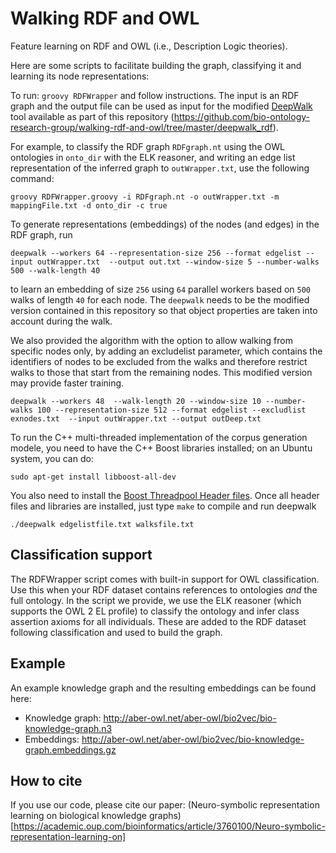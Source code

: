 # Walking RDF and OWL

Feature learning on RDF and OWL (i.e., Description Logic theories). 

Here are some scripts to facilitate building the graph, classifying it and learning its node representations:

To run: `groovy RDFWrapper` and follow instructions. The input is an RDF graph and the output file can be used as input for the modified [DeepWalk](https://github.com/phanein/deepwalk) tool available as part of this repository (https://github.com/bio-ontology-research-group/walking-rdf-and-owl/tree/master/deepwalk_rdf).

For example, to classify the RDF graph `RDFgraph.nt` using the OWL ontologies in `onto_dir` with the ELK reasoner, and writing an edge list representation of the inferred graph to `outWrapper.txt`, use the following command:
~~~~
groovy RDFWrapper.groovy -i RDFgraph.nt -o outWrapper.txt -m mappingFile.txt -d onto_dir -c true 
~~~~


To generate representations (embeddings) of the nodes (and edges) in the RDF graph, run 
~~~~
deepwalk --workers 64 --representation-size 256 --format edgelist --input outWrapper.txt  --output out.txt --window-size 5 --number-walks 500 --walk-length 40
~~~~
to learn an embedding of size `256` using `64` parallel workers based on `500` walks of length `40` for each node. The `deepwalk` needs to be the modified version contained in this repository so that object properties are taken into account during the walk.

We also provided the algorithm with the option to allow walking from specific nodes only, by adding an excludelist parameter, which contains the identifiers of nodes to be excluded from the walks and 
therefore restrict walks to those that start from the remaining nodes. This modified version may provide faster training. 

~~~~
deepwalk --workers 48  --walk-length 20 --window-size 10 --number-walks 100 --representation-size 512 --format edgelist --excludlist exnodes.txt  --input outWrapper.txt --output outDeep.txt
~~~~

To run the C++ multi-threaded implementation of the corpus generation modele, you need to have the C++ Boost libraries installed; on an Ubuntu system, you can do:
~~~
sudo apt-get install libboost-all-dev
~~~
You also need to install the [Boost Threadpool Header files](http://threadpool.sourceforge.net/). 
Once all header files and libraries are installed, just type  `make` to compile and run deepwalk
~~~~
./deepwalk edgelistfile.txt walksfile.txt
~~~~

## Classification support

The RDFWrapper script comes with built-in support for OWL classification. Use this when your RDF dataset contains references to ontologies _and_ the full ontology. In the script we provide, we use the ELK reasoner (which supports the OWL 2 EL profile) to classify the ontology and infer class assertion axioms for all individuals. These are added to the RDF dataset following classification and used to build the graph.

## Example

An example knowledge graph and the resulting embeddings can be found here:
* Knowledge graph: http://aber-owl.net/aber-owl/bio2vec/bio-knowledge-graph.n3
* Embeddings: http://aber-owl.net/aber-owl/bio2vec/bio-knowledge-graph.embeddings.gz

## How to cite

If you use our code, please cite our paper: (Neuro-symbolic representation learning on biological knowledge graphs)[https://academic.oup.com/bioinformatics/article/3760100/Neuro-symbolic-representation-learning-on]
